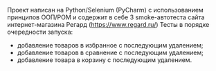 Проект написан на Python/Selenium (PyCharm) с использованием принципов ООП/POM и содержит в себе 3 smoke-автотеста сайта интернет-магазина Регард (https://www.regard.ru/)
Тесты в порядке очередности запуска:
- добавление товаров в избранное с последующим удалением;
- добавление товаров в сравнение с последующим удалением;
- добавление товара в корзину с последующим удалением.
